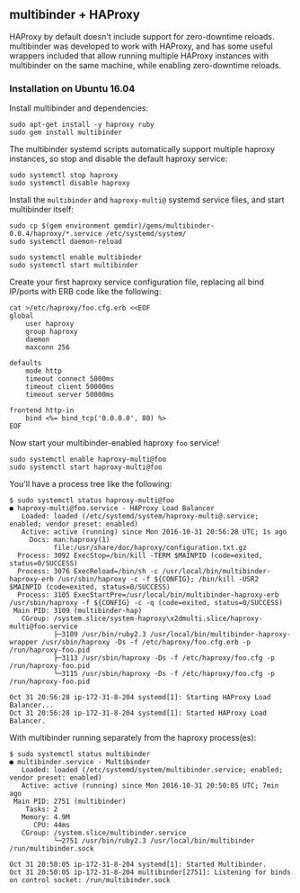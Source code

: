 ## multibinder + HAProxy

HAProxy by default doesn't include support for zero-downtime reloads. multibinder was developed to work with HAProxy, and has some useful wrappers included that allow running multiple HAProxy instances with multibinder on the same machine, while enabling zero-downtime reloads. 

### Installation on Ubuntu 16.04

Install multibinder and dependencies:
```
sudo apt-get install -y haproxy ruby
sudo gem install multibinder
```

The multibinder systemd scripts automatically support multiple haproxy instances, so stop and disable the default haproxy service:
```
sudo systemctl stop haproxy
sudo systemctl disable haproxy
```

Install the `multibinder` and `haproxy-multi@` systemd service files, and start multibinder itself:
```
sudo cp $(gem environment gemdir)/gems/multibinder-0.0.4/haproxy/*.service /etc/systemd/system/
sudo systemctl daemon-reload

sudo systemctl enable multibinder
sudo systemctl start multibinder
```

Create your first haproxy service configuration file, replacing all bind IP/ports with ERB code like the following:
```
cat >/etc/haproxy/foo.cfg.erb <<EOF
global
    user haproxy
    group haproxy
    daemon
    maxconn 256

defaults
    mode http
    timeout connect 5000ms
    timeout client 50000ms
    timeout server 50000ms

frontend http-in
    bind <%= bind_tcp('0.0.0.0', 80) %>
EOF
```

Now start your multibinder-enabled haproxy `foo` service!
```
sudo systemctl enable haproxy-multi@foo
sudo systemctl start haproxy-multi@foo
```

You'll have a process tree like the following:
```
$ sudo systemctl status haproxy-multi@foo
● haproxy-multi@foo.service - HAProxy Load Balancer
   Loaded: loaded (/etc/systemd/system/haproxy-multi@.service; enabled; vendor preset: enabled)
   Active: active (running) since Mon 2016-10-31 20:56:28 UTC; 1s ago
     Docs: man:haproxy(1)
           file:/usr/share/doc/haproxy/configuration.txt.gz
  Process: 3092 ExecStop=/bin/kill -TERM $MAINPID (code=exited, status=0/SUCCESS)
  Process: 3076 ExecReload=/bin/sh -c /usr/local/bin/multibinder-haproxy-erb /usr/sbin/haproxy -c -f ${CONFIG}; /bin/kill -USR2 $MAINPID (code=exited, status=0/SUCCESS)
  Process: 3105 ExecStartPre=/usr/local/bin/multibinder-haproxy-erb /usr/sbin/haproxy -f ${CONFIG} -c -q (code=exited, status=0/SUCCESS)
 Main PID: 3109 (multibinder-hap)
   CGroup: /system.slice/system-haproxy\x2dmulti.slice/haproxy-multi@foo.service
           ├─3109 /usr/bin/ruby2.3 /usr/local/bin/multibinder-haproxy-wrapper /usr/sbin/haproxy -Ds -f /etc/haproxy/foo.cfg.erb -p /run/haproxy-foo.pid
           ├─3113 /usr/sbin/haproxy -Ds -f /etc/haproxy/foo.cfg -p /run/haproxy-foo.pid
           └─3115 /usr/sbin/haproxy -Ds -f /etc/haproxy/foo.cfg -p /run/haproxy-foo.pid

Oct 31 20:56:28 ip-172-31-8-204 systemd[1]: Starting HAProxy Load Balancer...
Oct 31 20:56:28 ip-172-31-8-204 systemd[1]: Started HAProxy Load Balancer.
```

With multibinder running separately from the haproxy process(es):
```
$ sudo systemctl status multibinder
● multibinder.service - Multibinder
   Loaded: loaded (/etc/systemd/system/multibinder.service; enabled; vendor preset: enabled)
   Active: active (running) since Mon 2016-10-31 20:50:05 UTC; 7min ago
 Main PID: 2751 (multibinder)
    Tasks: 2
   Memory: 4.9M
      CPU: 44ms
   CGroup: /system.slice/multibinder.service
           └─2751 /usr/bin/ruby2.3 /usr/local/bin/multibinder /run/multibinder.sock

Oct 31 20:50:05 ip-172-31-8-204 systemd[1]: Started Multibinder.
Oct 31 20:50:05 ip-172-31-8-204 multibinder[2751]: Listening for binds on control socket: /run/multibinder.sock
```